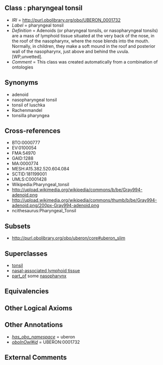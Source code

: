 
## Class : pharyngeal tonsil

 * *IRI* = http://purl.obolibrary.org/obo/UBERON_0001732
 * *Label* = pharyngeal tonsil
 * *Definition* = Adenoids (or pharyngeal tonsils, or nasopharyngeal tonsils) are a mass of lymphoid tissue situated at the very back of the nose, in the roof of the nasopharynx, where the nose blends into the mouth. Normally, in children, they make a soft mound in the roof and posterior wall of the nasopharynx, just above and behind the uvula. [WP,unvetted].
 * *Comment* = This class was created automatically from a combination of ontologies

## Synonyms

 * adenoid
 * nasopharyngeal tonsil
 * tonsil of luschka
 * Rachenmandel
 * tonsilla pharyngea

## Cross-references

 * BTO:0000777
 * EV:0100054
 * FMA:54970
 * GAID:1288
 * MA:0000774
 * MESH:A15.382.520.604.084
 * SCTID:181199001
 * UMLS:C0001428
 * Wikipedia:Pharyngeal_tonsil
 * http://upload.wikimedia.org/wikipedia/commons/b/be/Gray994-adenoid.png
 * http://upload.wikimedia.org/wikipedia/commons/thumb/b/be/Gray994-adenoid.png/200px-Gray994-adenoid.png
 * ncithesaurus:Pharyngeal_Tonsil

## Subsets

 * http://purl.obolibrary.org/obo/uberon/core#uberon_slim

## Superclasses

 * [tonsil](../../UBERON/72/UBERON_0002372.md)
 * [nasal-associated lymphoid tissue](../../UBERON/30/UBERON_0012330.md)
 * [part_of](../../BFO/50/BFO_0000050.md) some [nasopharynx](../../UBERON/28/UBERON_0001728.md)

## Equivalencies


## Other Logical Axioms


## Other Annotations

 * *[has_obo_namespace](../../ce/oboInOwl#hasOBONamespace.md)* = uberon
 * *[oboInOwl#id](../../id/oboInOwl#id.md)* = UBERON:0001732

## External Comments

